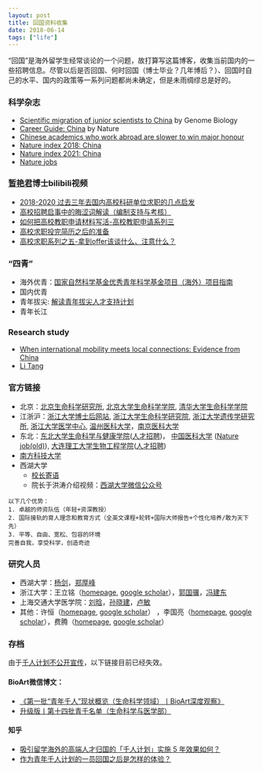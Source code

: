 ```yaml
---
layout: post
title: 回国资料收集
date: 2018-06-14
tags: ["life"]
---
```


“回国”是海外留学生经常谈论的一个问题，故打算写这篇博客，收集当前国内的一些招聘信息。尽管以后是否回国、何时回国（博士毕业？几年博后？）、回国时自己的水平、国内的政策等一系列问题都尚未确定，但是未雨绸缪总是好的。


### 科学杂志

- [Scientific migration of junior scientists to China](https://genomebiology.biomedcentral.com/articles/10.1186/gb4180) by Genome Biology
- [Career Guide: China](https://www.nature.com/collections/bxzlnkkfnf) by Nature
- [Chinese academics who work abroad are slower to win major honour](https://www.nature.com/articles/d41586-019-03772-1)
- [Nature index 2018: China](https://www.natureindex.com/supplements/nature-index-2018-china/index)
- [Nature index 2021: China](https://www.nature.com/collections/fajdbdifgf)
- [Nature jobs](https://www.nature.com/naturecareers/jobs/search?text=&location=china)

### [暂艳君](https://scholar.google.se/citations?user=mDYaiRYAAAAJ&hl=zh-CN)博士bilibili视频

- [2018-2020 过去三年去国内高校科研单位求职的几点启发](https://www.bilibili.com/video/BV1uh41117Ht)
- [高校招聘启事中的晦涩词解读（编制支持与考核）](https://www.bilibili.com/video/BV1HK4y1p7oE)
- [如何把高校教职申请材料写活-高校教职申请系列三](https://www.bilibili.com/video/BV16v4y1o7kw)
- [高校求职投完简历之后的准备](https://www.bilibili.com/video/BV1vy4y1Y748)
- [高校求职系列之五-拿到offer该谈什么、注意什么？](https://www.bilibili.com/video/BV1Yy4y1J7gi)

### “四青”

- 海外优青：[国家自然科学基金优秀青年科学基金项目（海外）项目指南](https://www.nsfc.gov.cn/publish/portal0/tab442/info79819.htm)
- 国内优青
- 青年拔尖: [解读青年拔尖人才支持计划](http://www.mohrss.gov.cn/SYrlzyhshbzb/zcfg/SYzhengcejiedu/201303/t20130309_87378.html)
- 青年长江

### Research study

- [When international mobility meets local connections: Evidence from China](https://academic.oup.com/spp/article-abstract/46/4/518/5364332?redirectedFrom=fulltext)
- [Li Tang](https://orcid.org/0000-0003-4971-6192)

### 官方链接

- 北京：[北京生命科学研究所](http://www.nibs.ac.cn/), [北京大学生命科学学院](http://www.bio.pku.edu.cn/), [清华大学生命科学学院](https://life.tsinghua.edu.cn/)
- 江浙沪：[浙江大学博士后网站](https://hr.zju.edu.cn/postdoctor/), [浙江大学生命科学研究院](http://lsi.zju.edu.cn/25132/list.htm), [浙江大学遗传学研究所](http://www.ig.zju.edu.cn/), [浙江大学医学中心](http://www.med-x.zju.edu.cn/hnwzp/list.htm), [温州医科大学](http://rsc.wmu.edu.cn/)，[南京医科大学](http://rsc.njmu.edu.cn/2019/0402/c10978a145785/page.htm)
- 东北：[东北大学生命科学与健康学院](http://www.clhs.neu.edu.cn/)([人才招聘](http://www.clhs.neu.edu.cn/1949/list.htm))， [中国医科大学](https://www.cmu.edu.cn/) ([Nature job(old)](https://www.nature.com/naturecareers/job/china-medical-university-seeking-talents-home-and-abroad-china-medical-university-cmu-723578)), [大连理工大学生物工程学院](https://life.dlut.edu.cn/index.htm)([人才招聘](https://life.dlut.edu.cn/rczp/rczp.htm))
- [南方科技大学](http://talent.sustech.edu.cn/rsfw/sys/zpglxt/extranet/index.do#/gsxq/1/257f589e45a04124acd69b21b4263e6f)
- 西湖大学
	- [校长寄语](https://www.westlake.edu.cn/zjxh/xzjy.htm)
	- 院长于洪涛介绍视频：[西湖大学微信公众号](https://mp.weixin.qq.com/s/j0_UqbYlO0ldI6TEv1fo2g)

```
以下几个优势：
1. 卓越的师资队伍（年轻+资深教授）
2. 国际接轨的育人理念和教育方式（全英文课程+轮转+国际大师报告+个性化培养/敢为天下先）
3. 平等、自由、宽松、包容的环境
完善自我，享受科学，创造奇迹
```

### 研究人员

- 西湖大学：[杨剑](https://sls.westlake.edu.cn/en/Faculty/202006/t20200629_6050.shtml)，[郑厚峰](https://sls.westlake.edu.cn/en/Faculty/201912/t20191202_2406.shtml)
- 浙江大学：王立铭（[homepage](http://lsi.zju.edu.cn/25674/list.htm), [google scholar](https://scholar.google.com/citations?user=er1LWUoAAAAJ&hl=en)），[郭国骥](http://person.zju.edu.cn/ggj)，[冯建东](http://person.zju.edu.cn/feng)
- 上海交通大学医学院：[刘晗](http://www.sih.org.cn/people.asp?id=9)，[孙晓建](http://www.sih.org.cn/people.asp?id=13)，[卢敏](http://www.sih.org.cn/people.asp?id=5)
- 其他：许恒（[homepage](http://www.xuhenglab.cn/), [google scholar](https://scholar.google.com/citations?hl=en&user=W__QlMEAAAAJ&view_op=list_works&sortby=pubdate)）
，李国亮（[homepage](http://guolianglab.org/index.php), [google scholar](https://scholar.google.com/citations?user=s9n7-fQAAAAJ&hl=en)），费腾（[homepage](http://faculty.neu.edu.cn/feiteng/index.html), [google scholar](https://scholar.google.com/citations?user=K4Q0r-cAAAAJ&hl=en)）

### 存档

由于[千人计划不公开宣传](https://www.nature.com/articles/d41586-018-07167-6)，以下链接目前已经失效。

#### BioArt微信博文：

- [《第一批“青年千人”现状概览（生命科学领域）丨BioArt深度观察》](http://www.sohu.com/a/134854744_650136)
- [升级版丨第十四批青千名单（生命科学与医学部）](http://www.sohu.com/a/208635234_650136)

#### 知乎

- [吸引留学海外的高端人才归国的「千人计划」实施 5 年效果如何？](https://www.zhihu.com/question/21406046)
- [作为青年千人计划的一员回国之后是怎样的体验？](https://www.zhihu.com/question/28551234)